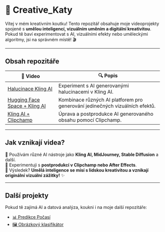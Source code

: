 # 🎨 Creative_Katy

Vítej v mém kreativním koutku! Tento repozitář obsahuje moje videoprojekty spojené s **umělou inteligencí, vizuálním uměním a digitální kreativitou**. Pokud tě baví experimentovat s AI, vizuálními efekty nebo uměleckými algoritmy, jsi na správném místě! 🎬

---

##  **Obsah repozitáře**

| 🎥 Video | 🔍 Popis |
|----------|---------|
| [Halucinace Kling AI](https://github.com/Katy-Coder-Kat/Creative_Katy/blob/main/Halucinace%20Kling%20AI.mp4?raw=true) | Experiment s AI generovanými halucinacemi v Kling AI. |
| [Hugging Face Space + Kling AI](https://github.com/Katy-Coder-Kat/Creative_Katy/blob/main/Hugging%20Face%20Space%2B%20Kling%20AI.mp4?raw=true) | Kombinace různých AI platforem pro generování jedinečných vizuálních efektů. |
| [Kling AI + Clipchamp](https://github.com/Katy-Coder-Kat/Creative_Katy/blob/main/Kling%20AI%20%2B%20Clipchamp.mp4?raw=true) | Úprava a postprodukce AI generovaného obsahu pomocí Clipchamp. |

---

##  **Jak vznikají videa?**

🔹 Používám různé AI nástroje jako **Kling AI, MidJourney, Stable Diffusion** a další.  
🔹 Experimentuji s **postprodukcí v Clipchamp nebo After Effects**.  
🔹 Výsledek? **Umělá inteligence se mísí s lidskou kreativitou a vznikají originální vizuální zážitky!** ✨  

---

##  **Další projekty**
Pokud tě zajímá AI a datová analýza, koukni i na moje další repozitáře:
- [📊 Predikce Počasí](https://github.com/Katy-Coder-Kat/Predikce-pocasi)
- [🖼️ Obrázkový klasifikátor](https://github.com/Katy-Coder-Kat/Obrazkovy_klasifikator)



